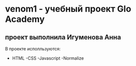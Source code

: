 # venom1 - учебный проект Glo Academy
## проект выполнила Игуменова Анна 

В проекте исполльзуются:
- HTML
-CSS
-Javascript
-Normalize
